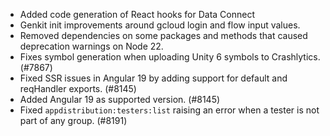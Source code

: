 - Added code generation of React hooks for Data Connect
- Genkit init improvements around gcloud login and flow input values.
- Removed dependencies on some packages and methods that caused deprecation warnings on Node 22.
- Fixes symbol generation when uploading Unity 6 symbols to Crashlytics. (#7867)
- Fixed SSR issues in Angular 19 by adding support for default and reqHandler exports. (#8145)
- Added Angular 19 as supported version. (#8145)
- Fixed `appdistribution:testers:list` raising an error when a tester is not part of any group. (#8191)
